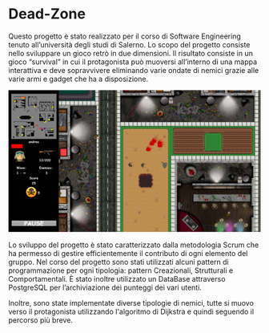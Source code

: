 # Dead-Zone

Questo progetto è stato realizzato per il corso di Software Engineering tenuto all’università degli studi di Salerno. Lo scopo del progetto consiste nello sviluppare un gioco retrò in due dimensioni. Il risultato consiste in un gioco “survival” in cui il protagonista può muoversi all’interno di una mappa interattiva e deve sopravvivere eliminando varie ondate di nemici grazie alle varie armi e gadget che ha a disposizione. 


<p align="center">
  <img src="https://github.com/AndreaMontillo/Dead-Zone/blob/main/Schermata.png" width="750" title="hover text">
</p>

Lo sviluppo del progetto è stato caratterizzato dalla metodologia Scrum che ha permesso di gestire efficientemente il contributo di ogni elemento del gruppo. Nel corso del progetto sono stati utilizzati alcuni pattern di programmazione per ogni tipologia: pattern Creazionali, Strutturali e Comportamentali.
È stato inoltre utilizzato un DataBase attraverso PostgreSQL per l’archiviazione dei punteggi dei vari utenti.

Inoltre, sono state implementate diverse tipologie di nemici, tutte si muovo verso il protagonista utilizzando l'algoritmo di Dijkstra e quindi seguendo il percorso più breve.


